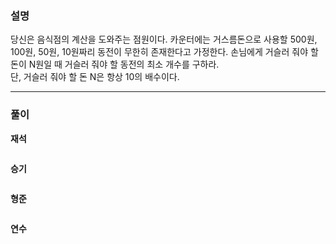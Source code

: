 ### 설명

당신은 음식점의 계산을 도와주는 점원이다. 카운터에는 거스름돈으로 사용할 500원, 100원, 50원, 10원짜리 동전이 무한히 존재한다고 가정한다. 손님에게 거슬러 줘야 할 돈이 N원일 때 거슬러 줘야 할 동전의 최소 개수를 구하라. <br>
단, 거슬러 줘야 할 돈 N은 항상 10의 배수이다.

---
### **풀이**

**재석**

```java

```

**승기**

```java

```

**형준**

```java

```

**연수**

```python

```
